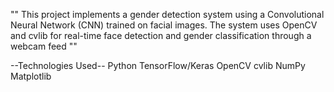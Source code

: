 "" This project implements a gender detection system using 
   a Convolutional Neural Network (CNN) trained on facial images.
   The system uses OpenCV and cvlib for real-time face detection 
   and gender classification through a webcam feed ""
   
--Technologies Used--
Python
TensorFlow/Keras
OpenCV
cvlib
NumPy
Matplotlib
